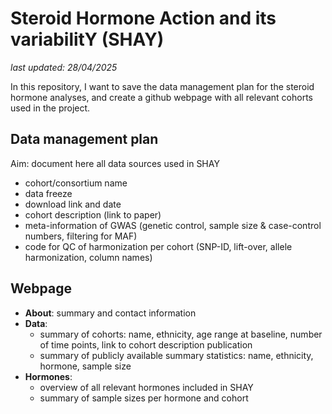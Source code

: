 # Steroid Hormone Action and its variabilitY (SHAY)

_last updated: 28/04/2025_

In this repository, I want to save the data management plan for the steroid hormone analyses, and create a github webpage with all relevant cohorts used in the project. 

## Data management plan 

Aim: document here all data sources used in SHAY

- cohort/consortium name
- data freeze
- download link and date
- cohort description (link to paper)
- meta-information of GWAS (genetic control, sample size & case-control numbers, filtering for MAF)
- code for QC of harmonization per cohort (SNP-ID, lift-over, allele harmonization, column names)

## Webpage

- **About**: summary and contact information
- **Data**:
    - summary of cohorts: name, ethnicity, age range at baseline, number of time points, link to cohort description publication
    - summary of publicly available summary statistics: name, ethnicity, hormone, sample size
- **Hormones**:
    - overview of all relevant hormones included in SHAY
    - summary of sample sizes per hormone and cohort
